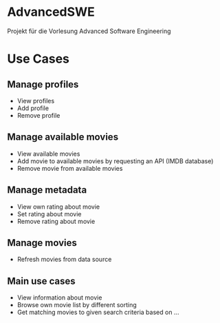 # AdvancedSWE
Projekt für die Vorlesung Advanced Software Engineering

# Use Cases
## Manage profiles
- View profiles
- Add profile
- Remove profile
## Manage available movies
- View available movies
- Add movie to available movies by requesting an API (IMDB database)
- Remove movie from available movies
## Manage metadata
- View own rating about movie
- Set rating about movie
- Remove rating about movie
## Manage movies
- Refresh movies from data source
## Main use cases
- View information about movie
- Browse own movie list by different sorting
- Get matching movies to given search criteria based on ...

